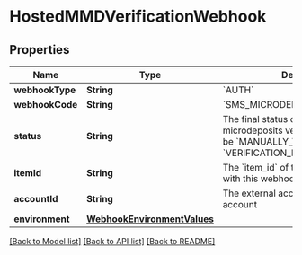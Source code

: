 # HostedMMDVerificationWebhook

## Properties
Name | Type | Description | Notes
------------ | ------------- | ------------- | -------------
**webhookType** | **String** | &#x60;AUTH&#x60; | 
**webhookCode** | **String** | &#x60;SMS_MICRODEPOSITS_VERIFICATION&#x60; | 
**status** | **String** | The final status of the same-day microdeposits verification. Will always be &#x60;MANUALLY_VERIFIED&#x60; or &#x60;VERIFICATION_FAILED&#x60;. | 
**itemId** | **String** | The &#x60;item_id&#x60; of the Item associated with this webhook, warning, or error | 
**accountId** | **String** | The external account ID of the affected account | 
**environment** | [**WebhookEnvironmentValues**](WebhookEnvironmentValues.md) |  | [optional] 

[[Back to Model list]](../README.md#documentation-for-models) [[Back to API list]](../README.md#documentation-for-api-endpoints) [[Back to README]](../README.md)


